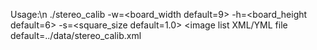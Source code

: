 Usage:\n ./stereo_calib -w=<board_width default=9> -h=<board_height default=6> -s=<square_size default=1.0> <image list XML/YML file default=../data/stereo_calib.xml